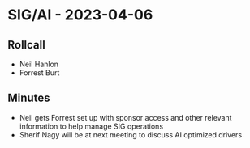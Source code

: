 # SIG/AI - 2023-04-06

## Rollcall

* Neil Hanlon
* Forrest Burt

## Minutes

* Neil gets Forrest set up with sponsor access and other relevant information to help manage SIG operations
* Sherif Nagy will be at next meeting to discuss AI optimized drivers
